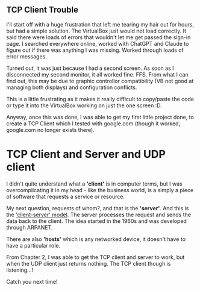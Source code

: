 ## TCP Client Trouble

I'll start off with a huge frustration that left me tearing my hair out for hours, but had a simple solution. The VirtualBox just would not load correctly. It said there were loads of errors that wouldn't let me get passed the sign-in page. I searched everywhere online, worked with ChatGPT and Claude to figure out if there was anything I was missing. Worked through loads of error messages.

Turned out, it was just because I had a second screen. As soon as I disconnected my second monitor, it all worked fine. FFS. From what I can find out, this may be due to graphic controllor compatibility (VB not good at managing both displays) and configuration conflicts. 

This is a little frustrating as it makes it really difficult to copy/paste the code or type it into the VirtualBox working on just the one screen :D. 

Anyway, once this was done, I was able to get my first little project done, to create a TCP Client which I tested with google.com (though it worked, google.com no longer exists there).

# TCP Client and Server and UDP client
I didn't quite understand what a **'client'** is in computer terms, but I was overcomplicating it in my head - like the business world, is a simply a piece of software that requests a service or resource. 

My next question, requests of whom?, and that is the **'server'**. And this is the ['client-server' model](https://www.geeksforgeeks.org/client-server-model/). The server processes the request and sends the data back to the client. The idea started in the 1960s and was developed through ARPANET.

There are also **'hosts'** which is any networked device, it doesn't have to have a particular role.

From Chapter 2, I was able to get the TCP client and server to work, but when the UDP client just returns nothing. The TCP client though is listening...!

Catch you next time!